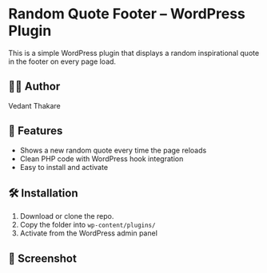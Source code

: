 # Random Quote Footer – WordPress Plugin

This is a simple WordPress plugin that displays a random inspirational quote in the footer on every page load.

## 👨‍💻 Author
Vedant Thakare

## 📌 Features
- Shows a new random quote every time the page reloads
- Clean PHP code with WordPress hook integration
- Easy to install and activate

## 🛠️ Installation
1. Download or clone the repo.
2. Copy the folder into `wp-content/plugins/`
3. Activate from the WordPress admin panel

## 💬 Screenshot

